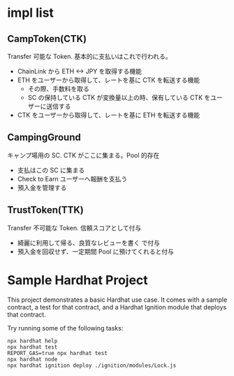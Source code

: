 # impl list
## CampToken(CTK)
Transfer 可能な Token. 基本的に支払いはこれで行われる。
* ChainLink から ETH <-> JPY を取得する機能
* ETH をユーザーから取得して、レートを基に CTK を転送する機能
  * その際、手数料を取る
  * SC の保持している CTK が変換量以上の時、保有している CTK をユーザーに送信する
* CTK をユーザーから取得して、レートを基に ETH を転送する機能

## CampingGround
キャンプ場用の SC. CTK がここに集まる。Pool 的存在
* 支払はこの SC に集まる
* Check to Earn ユーザーへ報酬を支払う
* 預入金を管理する

## TrustToken(TTK)
Transfer 不可能な Token. 信頼スコアとして付与
* 綺麗に利用して帰る、良質なレビューを書く で付与
* 預入金を回収せず、一定期間 Pool に預けてくれると付与


# Sample Hardhat Project

This project demonstrates a basic Hardhat use case. It comes with a sample contract, a test for that contract, and a Hardhat Ignition module that deploys that contract.

Try running some of the following tasks:

```shell
npx hardhat help
npx hardhat test
REPORT_GAS=true npx hardhat test
npx hardhat node
npx hardhat ignition deploy ./ignition/modules/Lock.js
```

